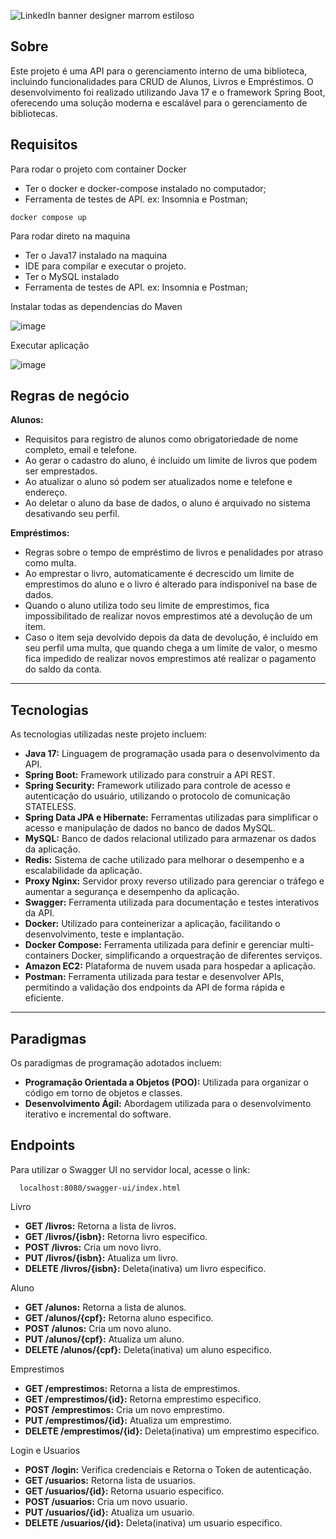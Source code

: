 ![LinkedIn banner designer marrom estiloso](https://github.com/user-attachments/assets/e2b8f296-570a-4801-8465-a5654496a275)

## Sobre
Este projeto é uma API para o gerenciamento interno de uma biblioteca, incluindo funcionalidades para CRUD de Alunos, Livros e Empréstimos. O desenvolvimento foi realizado utilizando Java 17 e o framework Spring Boot, oferecendo uma solução moderna e escalável para o gerenciamento de bibliotecas.

## Requisitos

Para rodar o projeto com container Docker
* Ter o docker e docker-compose instalado no computador;
* Ferramenta de testes de API. ex: Insomnia e Postman;

```
docker compose up
```

Para rodar direto na maquina

* Ter o Java17 instalado na maquina
* IDE para compilar e executar o projeto.
* Ter o MySQL instalado
* Ferramenta de testes de API. ex: Insomnia e Postman;

Instalar todas as dependencias do Maven

![image](https://github.com/user-attachments/assets/230a8b17-7166-4b91-96e1-ba88ee574eba)

Executar aplicação

![image](https://github.com/user-attachments/assets/493b44e7-70e4-4cdc-ade7-45db765049c3)



## Regras de negócio

**Alunos:**
- Requisitos para registro de alunos como obrigatoriedade de nome completo, email e telefone.
- Ao gerar o cadastro do aluno, é incluido um limite de livros que podem ser emprestados.
- Ao atualizar o aluno só podem ser atualizados nome e telefone e endereço.
- Ao deletar o aluno da base de dados, o aluno é arquivado no sistema desativando seu perfil.
  
**Empréstimos:**
- Regras sobre o tempo de empréstimo de livros e penalidades por atraso como multa.
- Ao emprestar o livro, automaticamente é decrescido um limite de emprestimos do aluno e o livro é alterado para indisponivel na base de dados.
- Quando o aluno utiliza todo seu limite de emprestimos, fica impossibilitado de realizar novos emprestimos até a devolução de um item.
- Caso o item seja devolvido depois da data de devolução, é incluido em seu perfil uma multa, que quando chega a um limite de valor, o mesmo fica impedido de realizar novos emprestimos até realizar o pagamento do saldo da conta.

---

## Tecnologias
As tecnologias utilizadas neste projeto incluem:
- **Java 17:** Linguagem de programação usada para o desenvolvimento da API.
- **Spring Boot:** Framework utilizado para construir a API REST.
- **Spring Security:** Framework utilizado para controle de acesso e autenticação do usuário, utilizando o protocolo de comunicação STATELESS.
- **Spring Data JPA e Hibernate:** Ferramentas utilizadas para simplificar o acesso e manipulação de dados no banco de dados MySQL.
- **MySQL:** Banco de dados relacional utilizado para armazenar os dados da aplicação.
- **Redis:** Sistema de cache utilizado para melhorar o desempenho e a escalabilidade da aplicação.
- **Proxy Nginx:** Servidor proxy reverso utilizado para gerenciar o tráfego e aumentar a segurança e desempenho da aplicação.
- **Swagger:** Ferramenta utilizada para documentação e testes interativos da API.
- **Docker:** Utilizado para conteinerizar a aplicação, facilitando o desenvolvimento, teste e implantação.
- **Docker Compose:** Ferramenta utilizada para definir e gerenciar multi-containers Docker, simplificando a orquestração de diferentes serviços.
- **Amazon EC2:** Plataforma de nuvem usada para hospedar a aplicação.
- **Postman:** Ferramenta utilizada para testar e desenvolver APIs, permitindo a validação dos endpoints da API de forma rápida e eficiente.

---

## Paradigmas
Os paradigmas de programação adotados incluem:
- **Programação Orientada a Objetos (POO):** Utilizada para organizar o código em torno de objetos e classes.
- **Desenvolvimento Ágil:** Abordagem utilizada para o desenvolvimento iterativo e incremental do software.

## Endpoints

Para utilizar o Swagger UI no servidor local, acesse o link:
```
  localhost:8080/swagger-ui/index.html
```

Livro

- **GET /livros:** Retorna a lista de livros.
- **GET /livros/{isbn}:** Retorna livro especifico.
- **POST /livros:** Cria um novo livro.
- **PUT /livros/{isbn}:** Atualiza um livro.
- **DELETE /livros/{isbn}:** Deleta(inativa) um livro especifico.

Aluno

- **GET /alunos:** Retorna a lista de alunos.
- **GET /alunos/{cpf}:** Retorna aluno especifico.
- **POST /alunos:** Cria um novo aluno.
- **PUT /alunos/{cpf}:** Atualiza um aluno.
- **DELETE /alunos/{cpf}:** Deleta(inativa) um aluno especifico.

Emprestimos

- **GET /emprestimos:** Retorna a lista de emprestimos.
- **GET /emprestimos/{id}:** Retorna emprestimo especifico.
- **POST /emprestimos:** Cria um novo emprestimo.
- **PUT /emprestimos/{id}:** Atualiza um emprestimo.
- **DELETE /emprestimos/{id}:** Deleta(inativa) um emprestimo especifico.

Login e Usuarios

- **POST /login:** Verifica credenciais e Retorna o Token de autenticação.
- **GET /usuarios:** Retorna lista de usuarios.
- **GET /usuarios/{id}:** Retorna usuario especifico.
- **POST /usuarios:** Cria um novo usuario.
- **PUT /usuarios/{id}:** Atualiza um usuario.
- **DELETE /usuarios/{id}:** Deleta(inativa) um usuario especifico.
